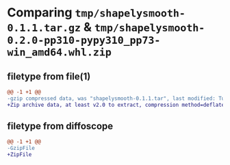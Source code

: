 # Comparing `tmp/shapelysmooth-0.1.1.tar.gz` & `tmp/shapelysmooth-0.2.0-pp310-pypy310_pp73-win_amd64.whl.zip`

## filetype from file(1)

```diff
@@ -1 +1 @@
-gzip compressed data, was "shapelysmooth-0.1.1.tar", last modified: Tue Jan 24 11:34:03 2023, max compression
+Zip archive data, at least v2.0 to extract, compression method=deflate
```

## filetype from diffoscope

```diff
@@ -1 +1 @@
-GzipFile
+ZipFile
```


